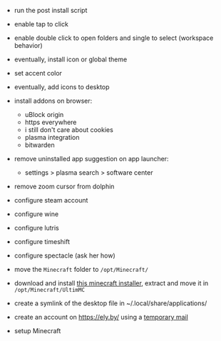 - run the post install script
- enable tap to click
- enable double click to open folders and single to select (workspace behavior)
- eventually, install icon or global theme
- set accent color
- eventually, add icons to desktop
- install addons on browser:
	- uBlock origin
	- https everywhere
	- i still don't care about cookies
	- plasma integration
	- bitwarden
- remove uninstalled app suggestion on app launcher:
	- settings > plasma search > software center
- remove zoom cursor from dolphin
- configure steam account
- configure wine
- configure lutris
- configure timeshift
- configure spectacle (ask her how)

- move the `Minecraft` folder to `/opt/Minecraft/`
- download and install [this minecraft installer](https://github.com/UltimMC/Launcher), extract and move it in `/opt/Minecraft/UltimMC`
- create a symlink of the desktop file in ~/.local/share/applications/
- create an account on https://ely.by/ using a [temporary mail](https://temp-mail.org/en)
- setup Minecraft
